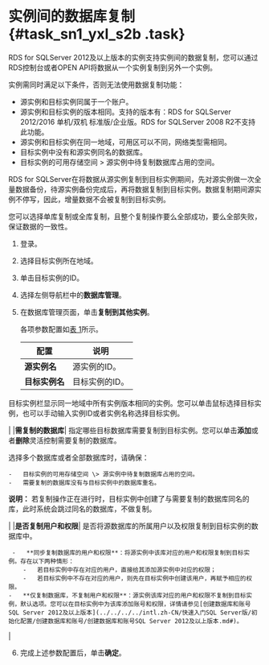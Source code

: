 # 实例间的数据库复制 {#task_sn1_yxl_s2b .task}

RDS for SQLServer 2012及以上版本的实例支持实例间的数据复制，您可以通过RDS控制台或者OPEN API将数据从一个实例复制到另外一个实例。

实例需同时满足以下条件，否则无法使用数据复制功能：

-   源实例和目标实例同属于一个账户。
-   源实例和目标实例的版本相同。支持的版本有：RDS for SQLServer 2012/2016 单机/双机 标准版/企业版。RDS for SQLServer 2008 R2不支持此功能。
-   源实例和目标实例在同一地域，可用区可以不同，网络类型需相同。
-   目标实例中没有和源实例同名的数据库。
-   目标实例的可用存储空间 \> 源实例中待复制数据库占用的空间。

RDS for SQLServer在将数据从源实例复制到目标实例期间，先对源实例做一次全量数据备份，待源实例备份完成后，再将数据复制到目标实例。数据复制期间源实例不停写，因此，增量数据不会被复制到目标实例。

您可以选择单库复制或全库复制，且整个复制操作要么全部成功，要么全部失败，保证数据的一致性。

1.  登录。 
2.  选择目标实例所在地域。 
3.  单击目标实例的ID。 
4.  选择左侧导航栏中的**数据库管理**。 
5.  在数据库管理页面，单击**复制到其他实例**。 

    各项参数配置如[表 1](#table_om2_wwq_s2b)所示。

    |配置|说明|
    |--|--|
    |**源实例名**|源实例的ID。|
    |**目标实例名**| 目标实例的ID。

 目标实例栏显示同一地域中所有实例版本相同的实例。您可以单击鼠标选择目标实例，也可以手动输入实例ID或者实例名称选择目标实例。

 |
    |**需复制的数据库**| 指定哪些目标数据库需要复制到目标实例。您可以单击**添加**或者**删除**灵活控制需要复制的数据库。

 选择多个数据库或者全部数据库时，请确保：

    -   目标实例的可用存储空间 \> 源实例中待复制数据库占用的空间。
    -   需要复制的数据库没有与目标实例中的数据库重名。
**说明：** 若复制操作正在进行时，目标实例中创建了与需要复制的数据库同名的库，此时系统会跳过同名的数据库，不做复制。

 |
    |**是否复制用户和权限**| 是否将源数据库的所属用户以及权限复制到目标实例的数据库中。

     -   **同步复制数据库的用户和权限**：将源实例中该库对应的用户和权限复制到目标实例。存在以下两种情形：
        -   若目标实例中存在对应的用户，直接给其添加源实例中对应的权限；
        -   若目标实例中不存在对应的用户，则先在目标实例中创建该用户，再赋予相应的权限。
    -   **仅复制数据库，不复制用户和权限**：源实例该库对应的用户和权限不复制到目标实例，默认选项。您可以在目标实例中为该库添加账号和权限，详情请参见[创建数据库和账号SQL Server 2012及以上版本](../../../../intl.zh-CN/快速入门SQL Server版/初始化配置/创建数据库和账号/创建数据库和账号SQL Server 2012及以上版本.md#)。
 |

6.   完成上述参数配置后，单击**确定**。 

